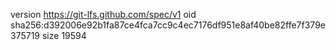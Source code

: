 version https://git-lfs.github.com/spec/v1
oid sha256:d392006e92b1fa87ce4fca7cc9c4ec7176df951e8af40be82ffe7f379e375719
size 19594
